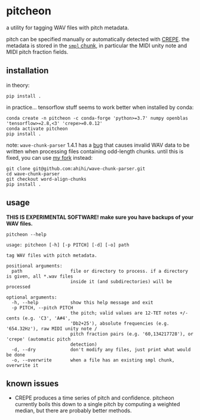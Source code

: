 # pitcheon

a utility for tagging WAV files with pitch metadata.

pitch can be specified manually or automatically detected with [CREPE](https://github.com/marl/crepe). the metadata is stored in the [`smpl` chunk](https://www.recordingblogs.com/wiki/sample-chunk-of-a-wave-file), in particular the MIDI unity note and MIDI pitch fraction fields.

## installation

in theory:

```shell
pip install .
```

in practice... tensorflow stuff seems to work better when installed by conda:

```
conda create -n pitcheon -c conda-forge 'python>=3.7' numpy openblas 'tensorflow>=2.8,<3' 'crepe>=0.0.12'
conda activate pitcheon
pip install .
```

note: `wave-chunk-parser` 1.4.1 has a [bug](https://github.com/steelegbr/wave-chunk-parser/issues/169) that causes invalid WAV data to be written when processing files containing odd-length chunks. until this is fixed, you can use [my fork](https://github.com/ahihi/wave-chunk-parser/tree/word-align-chunks) instead:

```shell
git clone git@github.com:ahihi/wave-chunk-parser.git
cd wave-chunk-parser
git checkout word-align-chunks
pip install .
```

## usage

**THIS IS EXPERIMENTAL SOFTWARE! make sure you have backups of your WAV files.**

```shell
pitcheon --help
```

```
usage: pitcheon [-h] [-p PITCH] [-d] [-o] path

tag WAV files with pitch metadata.

positional arguments:
  path                  file or directory to process. if a directory is given, all *.wav files
                        inside it (and subdirectories) will be processed

optional arguments:
  -h, --help            show this help message and exit
  -p PITCH, --pitch PITCH
                        the pitch; valid values are 12-TET notes +/- cents (e.g. 'C3', 'A#4',
                        'Db2+25'), absolute frequencies (e.g. '654.32Hz'), raw MIDI unity note /
                        pitch fraction pairs (e.g. '60,134217728'), or 'crepe' (automatic pitch
                        detection)
  -d, --dry             don't modify any files, just print what would be done
  -o, --overwrite       when a file has an existing smpl chunk, overwrite it
```

## known issues

- CREPE produces a time series of pitch and confidence. pitcheon currently boils this down to a single pitch by computing a weighted median, but there are probably better methods.
